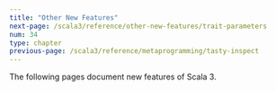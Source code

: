```yaml
---
title: "Other New Features"
next-page: /scala3/reference/other-new-features/trait-parameters
num: 34
type: chapter
previous-page: /scala3/reference/metaprogramming/tasty-inspect
---
```


<!-- THIS FILE HAS BEEN GENERATED BY SCALADOC PREPROCESSOR. NOTE THAT ANY CHANGES TO THIS FILE CAN BE OVERRIDEN IN THE FUTURE -->

The following pages document new features of Scala 3.
